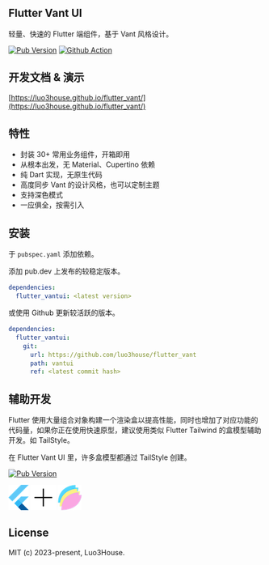 ## Flutter Vant UI

轻量、快速的 Flutter 端组件，基于 Vant 风格设计。

[![Pub Version](https://img.shields.io/pub/v/flutter_vantui)](https://pub.dev/packages/flutter_vantui)
[![Github Action](https://github.com/luo3house/flutter_vant/actions/workflows/deploy-demo.yaml/badge.svg)](https://luo3house.github.io/flutter_vant/)

## 开发文档 & 演示

[https://luo3house.github.io/flutter_vant/](https://luo3house.github.io/flutter_vant/)

## 特性

- 封装 30+ 常用业务组件，开箱即用
- 从根本出发，无 Material、Cupertino 依赖
- 纯 Dart 实现，无原生代码
- 高度同步 Vant 的设计风格，也可以定制主题
- 支持深色模式
- 一应俱全，按需引入

## 安装

于 `pubspec.yaml` 添加依赖。

添加 pub.dev 上发布的较稳定版本。

```yaml
dependencies: 
  flutter_vantui: <latest version>
```

或使用 Github 更新较活跃的版本。

```yaml
dependencies:
  flutter_vantui:
    git:
      url: https://github.com/luo3house/flutter_vant
      path: vantui
      ref: <latest commit hash>
```

## 辅助开发

Flutter 使用大量组合对象构建一个渲染盒以提高性能，同时也增加了对应功能的代码量，如果你正在使用快速原型，建议使用类似 Flutter Tailwind 的盒模型辅助开发。如 TailStyle。

在 Flutter Vant UI 里，许多盒模型都通过 TailStyle 创建。

[![Pub Version](https://img.shields.io/pub/v/tailstyle)](https://pub.dev/packages/tailstyle)

![Flutter Logo](images/icon_flutter.png)
![To Plus](images/icon_plus.png)
![TailStyle Logo](images/icon_tailstyle.png)


## License

MIT (c) 2023-present, Luo3House.
